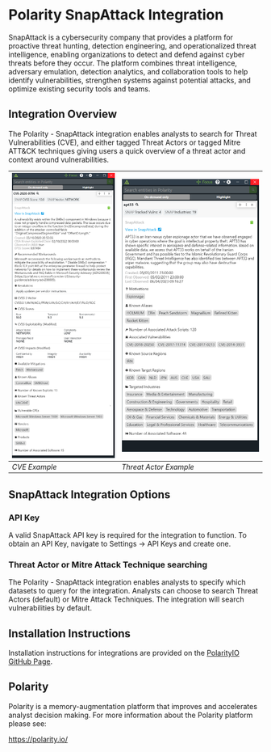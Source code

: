 # Polarity SnapAttack Integration
SnapAttack is a cybersecurity company that provides a platform for proactive threat hunting, detection engineering, and operationalized threat intelligence, enabling organizations to detect and defend against cyber threats before they occur. The platform combines threat intelligence, adversary emulation, detection analytics, and collaboration tools to help identify vulnerabilities, strengthen systems against potential attacks, and optimize existing security tools and teams.

## Integration Overview

The Polarity - SnapAttack integration enables analysts to search for Threat Vulnerabilities (CVE), and either tagged Threat Actors or tagged Mitre ATT&CK techniques giving users a quick overview of a threat actor and context around vulnerabilities.

| ![](images/cve.png) | ![](images/threat-actor.png) |
|---------------------|------------------------------------------|
| *CVE Example*       | *Threat Actor Example*                   |     

## SnapAttack Integration Options

### API Key

A valid SnapAttack API key is required for the integration to function. To obtain an API Key, navigate to Settings -> API Keys and create one. 

### Threat Actor or Mitre Attack Technique searching

The Polarity - SnapAttack integration enables analysts to specify which datasets to query for the integration. Analysts can choose to search Threat Actors (default) or Mitre Attack Techniques. The integration will search vulnerabilities by default. 


## Installation Instructions

Installation instructions for integrations are provided on the [PolarityIO GitHub Page](https://polarityio.github.io/).

## Polarity

Polarity is a memory-augmentation platform that improves and accelerates analyst decision making.  For more information about the Polarity platform please see:

https://polarity.io/
